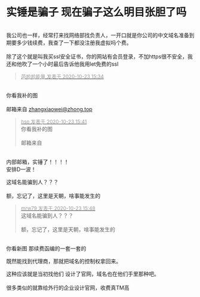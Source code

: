 # 实锤是骗子 现在骗子这么明目张胆了吗


<img id="aimg_UXnlD" onclick="zoom(this, this.src, 0, 0, 0)" class="zoom" src="https://mjjzp.cf/2020/10/23/b5b097bacb2ad.png" onmouseover="img_onmouseoverfunc(this)" onload="thumbImg(this)" border="0" alt="" />

我公司也一样，经常打来找网络部找负责人，一开口就是你公司的中文域名准备到期要多少钱续费，我查了一下都没注册我虚拟吗个费。<br />
<br />
除了这个就是叫我买ssl安全证书，你的网站有会员登录，不加https很不安全，我还和他吹了一个小时最后告诉他我用let免费的ssl<img src="static/image/smiley/default/lol.gif" smilieid="12" border="0" alt="" />

<div class="quote"><blockquote><font size="2"><a href="https://www.hostloc.com/forum.php?mod=redirect&amp;goto=findpost&amp;pid=9341462&amp;ptid=757628" target="_blank"><font color="#999999">芭啦啦能量 发表于 2020-10-23 15:34</font></a></font></blockquote></div><br />
你看我补的图<br />
<br />
邮箱来自 <a href="mailto:zhangxiaowei@zhong.top">zhangxiaowei@zhong.top</a>

<div class="quote"><blockquote><font size="2"><a href="https://www.hostloc.com/forum.php?mod=redirect&amp;goto=findpost&amp;pid=9341485&amp;ptid=757628" target="_blank"><font color="#999999">hso 发表于 2020-10-23 15:41</font></a></font><br />
你看我补的图<br />
<br />
邮箱来自</blockquote></div><br />
内部邮箱，实锤了！！！！<br />
安排D一波！

这域名能骗到人？？？<br />
<br />
额，忘记了，这里是天朝，啥事能发生的

<div class="quote"><blockquote><font size="2"><a href="https://www.hostloc.com/forum.php?mod=redirect&amp;goto=findpost&amp;pid=9341527&amp;ptid=757628" target="_blank"><font color="#999999">mrw79 发表于 2020-10-23 15:48</font></a></font><br />
这域名能骗到人？？？<br />
<br />
额，忘记了，这里是天朝，啥事能发生的</blockquote></div><br />
你看新图 那续费函编的一套一套的

既然能找到代理商，那就把域名的控制权拿回来。

这种应该就是当初找他们 设计了官网，域名也在他们手里那种吧。<br />
<br />
很多类似的就靠给外行的企业设计官网，收费真TM高
